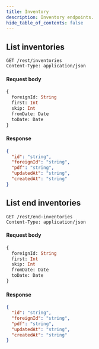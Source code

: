 ```yaml
---
title: Inventory
description: Inventory endpoints.
hide_table_of_contents: false
---
```


## List inventories

```request
GET /rest/inventories
Content-Type: application/json
```

#### Request body

```graphql
{
  foreignId: String
  first: Int
  skip: Int
  fromDate: Date
  toDate: Date
}
```

#### Response

```json
{
  "id": "string",
  "foreignId": "string",
  "pdf": "string",
  "updatedAt": "string",
  "createdAt": "string"
}
```

## List end inventories

```request
GET /rest/end-inventories
Content-Type: application/json
```

#### Request body

```graphql
{
  foreignId: String
  first: Int
  skip: Int
  fromDate: Date
  toDate: Date
}
```

#### Response

```json
{
  "id": "string",
  "foreignId": "string",
  "pdf": "string",
  "updatedAt": "string",
  "createdAt": "string"
}
```
